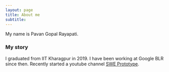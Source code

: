```yaml
---
layout: page
title: About me
subtitle:
---
```


My name is Pavan Gopal Rayapati.

### My story

I graduated from IIT Kharagpur in 2019. I have been working at Google BLR since then. Recently started a youtube channel [SWE Prototype](https://www.youtube.com/channel/UCobbPNEkuxn570EZLaSBxRg). 
